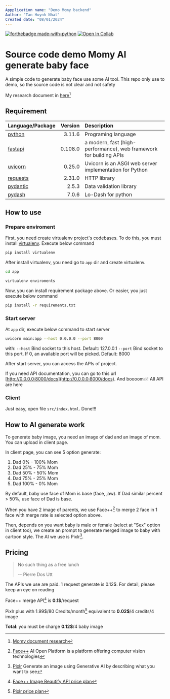 ```yaml
---
Appplication name: "Demo Momy backend"
Author: "Tan Huynh Nhat"
Created date: "08/01/2024"
---
```


[![forthebadge made-with-python](http://ForTheBadge.com/images/badges/made-with-python.svg)](https://www.python.org/)
[![Open In Collab](https://colab.research.google.com/assets/colab-badge.svg)](https://colab.research.google.com/drive/1nJF1ZEi2VVKQHCjowKQekZiHXKos2Ukd#scrollTo=9pctmf7KmGvS)


# Source code demo Momy AI generate baby face

A simple code to generate baby face use some AI tool. This repo only use to demo, so the source code is not clear and not safety

My research document in [here](https://colab.research.google.com/drive/1nJF1ZEi2VVKQHCjowKQekZiHXKos2Ukd#scrollTo=9pctmf7KmGvS)[^1]

## Requirement
|Language/Package|Version|Description|
|:-|-:|:-|
|[python](https://www.python.org/downloads/release/python-3116/)|3.11.6|Programing language|
|[fastapi](https://pypi.org/project/fastapi/0.108.0/)|0.108.0|a modern, fast (high-performance), web framework for building APIs|
|[uvicorn](https://pypi.org/project/uvicorn/0.25.0/)|0.25.0|Uvicorn is an ASGI web server implementation for Python|
|[requests](https://pypi.org/project/requests/2.31.0/)|2.31.0|HTTP library|
|[pydantic](https://pypi.org/project/pydantic/2.5.3/)|2.5.3|Data validation library|
|[pydash](https://pypi.org/project/pydash/7.0.6/)|7.0.6|Lo-Dash for python|

## How to use

### Prepare enviroment

First, you need create virtualenv project's codebases. To do this, you must install [virtualenv](https://pypi.org/project/virtualenv/). Execute below command

```sh
pip install virtualenv
```

After install virtualenv, you need go to `app` dir and create virtualenv.

```sh
cd app
```

```sh
virtualenv enviroments
```

Now, you can install requirement package above. Or easier, you just execute below command

```sh
pip install -r requirements.txt
```

### Start server

At `app` dir, execute below command to start server

```sh
uvicorn main:app --host 0.0.0.0 --port 8000
```

with:
`--host` Bind socket to this host. Default: 127.0.0.1
`--port` Bind socket to this port. If 0, an available port will be picked. Default: 8000

After start server, you can access the APIs of project. 

If you need API documentation, you can go to this url [http://0.0.0.0:8000/docs](http://0.0.0.0:8000/docs). And boooom💥! All API are here

### Client

Just easy, open file `src/index.html`. Done!!!

## How to AI generate work

To generate baby image, you need an image of dad and an image of mom. You can upload in client page.

In client page, you can see 5 option generate:
1. Dad 0% - 100% Mom
2. Dad 25% - 75% Mom
3. Dad 50% - 50% Mom
4. Dad 75% - 25% Mom
5. Dad 100% - 0% Mom

By default, baby use face of Mom is base (face, jaw). If Dad similar percent > 50%, use face of Dad is base.

When you have 2 image of parents, we use Face++[^2] to merge 2 face in 1 face with merge rate is selected option above.

Then, depends on you want baby is male or female (select at "Sex" option in client too), we create an prompt to generate merged image to baby with cartoon style. The AI we use is Pixlr[^3].

## Pricing

> No such thing as a free lunch
>
> -- Pierre Dos Utt

The APIs we use are paid. 1 request generate is 0.12$. For detail, please keep an eye on reading

Face++ merge API[^4] is <strong>0.1\$</strong>\/request

Pixlr plus with 1.99\$\/80 Credits\/month[^5] equivalent to <strong>0.02\$</strong>\/4 credits\/4 image

**Total**: you must be charge <strong>0.12\$</strong>\/4 baby image

[^1]: [Momy document research](https://colab.research.google.com/drive/1nJF1ZEi2VVKQHCjowKQekZiHXKos2Ukd#scrollTo=9pctmf7KmGvS)
[^2]: [Face++](https://www.faceplusplus.com/) AI Open Platform is a platform offering computer vision technologies
[^3]: [Pixlr](https://pixlr.com/image-generator/) Generate an image using Generative AI by describing what you want to see
[^4]: [Face++ Image Beautify API price plan](https://www.faceplusplus.com/v2/pricing-details/#api_3) 
[^5]: [Pixlr price plan](https://pixlr.com/pricing) 